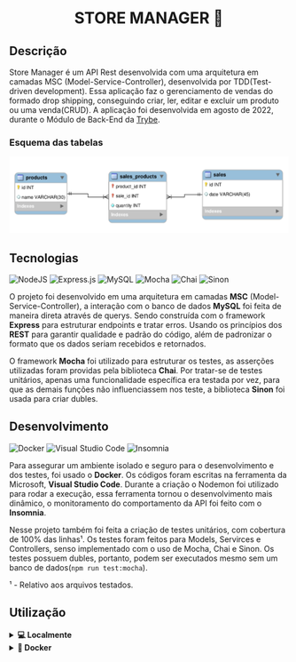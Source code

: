 <h1 align="center">STORE MANAGER 🛒</h1>

## Descrição
Store Manager é um API Rest desenvolvida com uma arquitetura em camadas MSC (Model-Service-Controller), desenvolvida por TDD(Test-driven development). Essa aplicação faz o gerenciamento de vendas do formado drop shipping, conseguindo criar, ler, editar e excluir um produto ou uma venda(CRUD). A aplicação foi desenvolvida em agosto de 2022, durante o Módulo de Back-End da [Trybe](https://www.betrybe.com/).

### Esquema das tabelas
![image](./images/der.png)

## Tecnologias

![NodeJS](https://img.shields.io/badge/Node.js-339933?style=for-the-badge&logo=nodedotjs&logoColor=white)
![Express.js](https://img.shields.io/badge/Express.js-000000?style=for-the-badge&logo=express&logoColor=white)
![MySQL](https://img.shields.io/badge/mysql-%2300f.svg?style=for-the-badge&logo=mysql&logoColor=white)
![Mocha](https://img.shields.io/badge/-mocha-%238D6748?style=for-the-badge&logo=mocha&logoColor=white)
![Chai](https://img.shields.io/badge/chai-A30701?style=for-the-badge&logo=chai&logoColor=white)
![Sinon](https://img.shields.io/badge/sinon.js-323330?style=for-the-badge&logo=sinon)

O projeto foi desenvolvido em uma arquitetura em camadas **MSC** (Model-Service-Controller), a interação com o banco de dados **MySQL** foi feita de maneira direta através de querys. Sendo construída com o framework **Express** para estruturar endpoints e tratar erros. Usando os princípios dos **REST** para garantir qualidade e padrão do código, além de padronizar o formato que os dados seriam recebidos e retornados.

O framework **Mocha** foi utilizado para estruturar os testes, as asserções utilizadas foram providas pela biblioteca **Chai**. Por tratar-se de testes unitários, apenas uma funcionalidade específica era testada por vez, para que as demais funções não influenciassem nos teste, a biblioteca **Sinon** foi usada para criar dubles.

## Desenvolvimento
![Docker](https://img.shields.io/badge/docker-%230db7ed.svg?style=for-the-badge&logo=docker&logoColor=white)
![Visual Studio Code](https://img.shields.io/badge/Visual%20Studio%20Code-0078d7.svg?style=for-the-badge&logo=visual-studio-code&logoColor=white)
![Insomnia](https://img.shields.io/badge/Insomnia-black?style=for-the-badge&logo=insomnia&logoColor=5849BE)

Para assegurar um ambiente isolado e seguro para o desenvolvimento e dos testes, foi usado o **Docker**. Os códigos foram escritas na ferramenta da Microsoft, **Visual Studio Code**. Durante a criação o Nodemon foi utilizado para rodar a execução, essa ferramenta tornou o desenvolvimento mais dinâmico, o monitoramento do comportamento da API foi feito com o **Insomnia**.

Nesse projeto também foi feita a criação de testes unitários, com cobertura de 100% das linhas¹. Os testes foram feitos para Models, Servirces e Controllers, senso implementado com o uso de Mocha, Chai e Sinon. Os testes possuem dubles, portanto, podem ser executados mesmo sem um banco de dados(`npm run test:mocha`).

¹ - Relativo aos arquivos testados.

## Utilização

<details>
  <summary><strong>💻 Localmente</strong></summary>

- Para rodar a aplicação, obrigatoriamente você deve ter o `node` instalado em seu computador.
  
- É necessário ter o MySQL sendo executado
  
- ✨ **Dica:**  Caso não possua o banco de dados criado ainda, user o comando `npm run migration`²

- ✨ **Dica:** Para povoar o banco de dados, execute o comando `npm run seed`²

1. Clone o projeto e entre no diretório

```
cd project-store-manager
git clone git@github.com:JeffersonSimplicio/project-store-manager.git
```

2. Instale as dependências
```
npm i
```
3. Renomeie o arquivo `.env.example` para `.env` e edite os dados para os da sua maquina

4. Inicie a aplicação
```
npm start
```
</details>

<details>
  <summary><strong>🐳 Docker</strong></summary>

- Para rodar a aplicação com docker, sera necessário ter instalando em suas maquina `Docker` e `Docker Compose`

- ✨ **Dica:** Caso não possua o banco de dados criado ainda, user o comando `npm run migration`²

- ✨ **Dica:** Para povoar o banco de dados, execute o comando `npm run seed`²

² - execute esses comandos no terminal do container

1. Clone o projeto e entre no diretório

```
cd project-store-manager
git clone git@github.com:JeffersonSimplicio/project-store-manager.git
```
2. Suba o ambiente do docker
```
docker-compose up -d
```

3. Acesse o terminal do contêiner
```
docker exec -it store_manager bash
```

4. Instale as dependências
```
npm i
```

5. Inicialize a aplicação
```
npm start
```
</details>